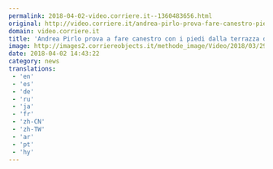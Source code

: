 ```yaml
---
permalink: 2018-04-02-video.corriere.it--1360483656.html
original: http://video.corriere.it/andrea-pirlo-prova-fare-canestro-piedi-terrazza-sky-succede-che-video/1cc7637a-3367-11e8-8d05-67d9ee233e6b
domain: video.corriere.it
title: 'Andrea Pirlo prova a fare canestro con i piedi dalla terrazza di Sky (e alla fine succede che...) Video - Corriere TV'
image: http://images2.corriereobjects.it/methode_image/Video/2018/03/29/Spettacoli/Foto%20Spettacoli%20-%20Trattate/andrea_pirlo_ospite_dellultima_puntata_del_late_show_condotto_da_alessandro_cattelan_656_ori_crop_MASTER__0x0.jpg
date: 2018-04-02 14:43:22
category: news
translations: 
 - 'en'
 - 'es'
 - 'de'
 - 'ru'
 - 'ja'
 - 'fr'
 - 'zh-CN'
 - 'zh-TW'
 - 'ar'
 - 'pt'
 - 'hy'
---
```


